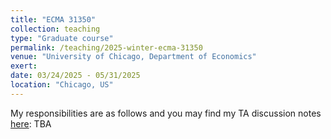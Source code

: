 ```yaml
---
title: "ECMA 31350"
collection: teaching
type: "Graduate course"
permalink: /teaching/2025-winter-ecma-31350
venue: "University of Chicago, Department of Economics"
exert: 
date: 03/24/2025 - 05/31/2025
location: "Chicago, US"
---
```

My responsibilities are as follows and you may find my TA discussion notes [here](https://laurenqu.github.io/files/teaching/Linear_Regression_Tutorial.ipynb):
TBA

